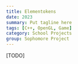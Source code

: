 ```yaml
---
title: Elementokens
date: 2023
summary: Put tagline here
tags: [C++, OpenGL, Game]
category: School Projects
group: Sophomore Project
---
```


[TODO]